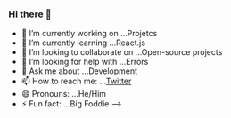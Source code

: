 ### Hi there 👋


- 🔭 I’m currently working on ...Projetcs
- 🌱 I’m currently learning ...React.js
- 👯 I’m looking to collaborate on ...Open-source projects
- 🤔 I’m looking for help with ...Errors
- 💬 Ask me about ...Development
- 📫 How to reach me: ...[Twitter](https://twitter.com/easyakshat)
- 😄 Pronouns: ...He/Him
- ⚡ Fun fact: ...Big Foddie
-->
